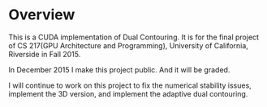 # Overview
This is a CUDA implementation of Dual Contouring.
It is for the final project
of CS 217(GPU Architecture and Programming),
University of California, Riverside in Fall 2015.

In December 2015 I make this project public.
And it will be graded.

I will continue to work on this project to
fix the numerical stability issues,
implement the 3D version,
and implement the adaptive dual contouring.
